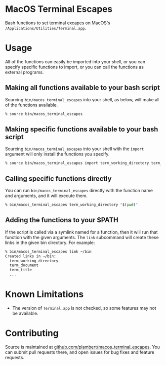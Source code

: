 # MacOS Terminal Escapes

Bash functions to set terminal excapes on MacOS's `/Applications/Utilities/Terminal.app`.

# Usage

All of the functions can easily be imported into your shell, or you can specify specific functions to import, or
you can call the functions as external programs.

## Making all functions available to your bash script

Sourcing `bin/macos_terminal_escapes` into your shell, as below, will make all of the functions available.

```bash
% source bin/macos_terminal_escapes
```

## Making specific functions available to your bash script

Sourcing `bin/macos_terminal_escapes` into your shell with the `import` argument will only install
the functions you specify.

```bash
% source bin/macos_terminal_escapes import term_working_directory term_document term_title
```

## Calling specific functions directly

You can run `bin/macos_terminal_escapes` directly with the function name and arguments, and it will
execute them.

```bash
% bin/macos_terminal_escapes term_working_directory "$(pwd)"
```

## Adding the functions to your $PATH

If the script is called via a symlink named for a function, then it will run that function with the given
arguments.  The `link` subcommand will create these links in the given bin directory.  For example:

```bash
% bin/macos_terminal_escapes link ~/bin
Created links in ~/bin:
  term_working_directory
  term_document
  term_title
  ...
```

# Known Limitations

* The version of `Terminal.app` is not checked, so some features may not be available.

# Contributing

Source is maintained at [github.com/plambert/macos_terminal_escapes][].  You can submit pull requests there, and open
issues for bug fixes and feature requests.

[github.com/plambert/macos_terminal_escapes]: https://github.com/plambert/macos_terminal_escapes
